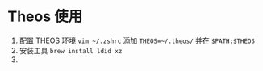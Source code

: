 # Theos 使用

1. 配置 THEOS 环境 `vim ~/.zshrc` 添加 `THEOS=~/.theos/` 并在 `$PATH:$THEOS`
2. 安装工具 `brew install ldid xz`
3. 
